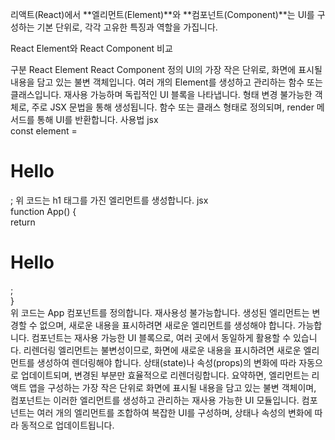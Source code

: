 리액트(React)에서 **엘리먼트(Element)**와 **컴포넌트(Component)**는 UI를 구성하는 기본 단위로, 각각 고유한 특징과 역할을 가집니다.​

React Element와 React Component 비교

구분	React Element	React Component
정의	UI의 가장 작은 단위로, 화면에 표시될 내용을 담고 있는 불변 객체입니다.	여러 개의 Element를 생성하고 관리하는 함수 또는 클래스입니다. 재사용 가능하며 독립적인 UI 블록을 나타냅니다.
형태	변경 불가능한 객체로, 주로 JSX 문법을 통해 생성됩니다.	함수 또는 클래스 형태로 정의되며, render 메서드를 통해 UI를 반환합니다.
사용법	jsx<br>const element = <h1>Hello</h1>;
위 코드는 h1 태그를 가진 엘리먼트를 생성합니다.	jsx<br>function App() {<br> return <h1>Hello</h1>;<br>}<br>
위 코드는 App 컴포넌트를 정의합니다.
재사용성	불가능합니다. 생성된 엘리먼트는 변경할 수 없으며, 새로운 내용을 표시하려면 새로운 엘리먼트를 생성해야 합니다.	가능합니다. 컴포넌트는 재사용 가능한 UI 블록으로, 여러 곳에서 동일하게 활용할 수 있습니다.
리렌더링	엘리먼트는 불변성이므로, 화면에 새로운 내용을 표시하려면 새로운 엘리먼트를 생성하여 렌더링해야 합니다.	상태(state)나 속성(props)의 변화에 따라 자동으로 업데이트되며, 변경된 부분만 효율적으로 리렌더링합니다.
요약하면, 엘리먼트는 리액트 앱을 구성하는 가장 작은 단위로 화면에 표시될 내용을 담고 있는 불변 객체이며, 컴포넌트는 이러한 엘리먼트를 생성하고 관리하는 재사용 가능한 UI 모듈입니다. 컴포넌트는 여러 개의 엘리먼트를 조합하여 복잡한 UI를 구성하며, 상태나 속성의 변화에 따라 동적으로 업데이트됩니다.
